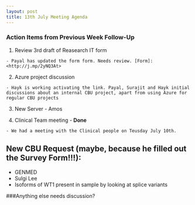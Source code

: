 ```yaml
---
layout: post
title: 13th July Meeting Agenda
---
```


### Action Items from Previous Week Follow-Up

1. Review 3rd draft of Reasearch IT form

`- Payal has updated the form form. Needs review. [Form]:<http://j.mp/2yNQ3At>`

2. Azure project discussion
 
 `- Hayk is working activating the link. Payal, Surajit and Hayk initial discussions about an internal CBU project, apart from using Azure for regular CBU projects `
 
3. New Server - Amos
 
4. Clinical Team meeting - **Done**
 
 `- We had a meeting with the Clinical people on Teusday July 10th.`
 

## New CBU Request (maybe, because he filled out the Survey Form!!!):

- GENMED
- Sulgi Lee
- Isoforms of WT1 present in sample by looking at splice variants

###Anything else needs discussion?
